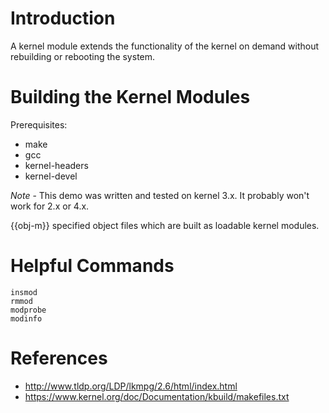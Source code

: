 # Introduction

A kernel module extends the functionality of the kernel on demand without rebuilding or rebooting the system.


# Building the Kernel Modules

Prerequisites:
* make
* gcc
* kernel-headers
* kernel-devel

*Note* - This demo was written and tested on kernel 3.x. It probably won't work for 2.x or 4.x.

{{obj-m}} specified object files which are built as loadable kernel modules.


# Helpful Commands

```
insmod
rmmod
modprobe
modinfo
```


# References

* http://www.tldp.org/LDP/lkmpg/2.6/html/index.html
* https://www.kernel.org/doc/Documentation/kbuild/makefiles.txt
